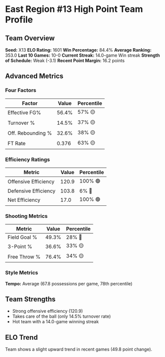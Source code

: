 # East Region #13 High Point Team Profile
## Team Overview
**Seed:** X13
**ELO Rating:** 1601
**Win Percentage:** 84.4%
**Average Ranking:** 353.0
**Last 10 Games:** 10-0
**Current Streak:** 14.0-game Win streak
**Strength of Schedule:** Weak (-3.1)
**Recent Point Margin:** 16.2 points

## Advanced Metrics
### Four Factors
| Factor | Value | Percentile |
|--------|-------|------------|
| Effective FG% | 56.4% | 57% 🟡 |
| Turnover % | 14.5% | 37% 🟡 |
| Off. Rebounding % | 32.6% | 38% 🟡 |
| FT Rate | 0.376 | 63% 🟡 |

### Efficiency Ratings
| Metric | Value | Percentile |
|--------|-------|------------|
| Offensive Efficiency | 120.9 | 100% 🟢 |
| Defensive Efficiency | 103.8 | 6% 🔴 |
| Net Efficiency | 17.0 | 100% 🟢 |

### Shooting Metrics
| Metric | Value | Percentile |
|--------|-------|------------|
| Field Goal % | 49.3% | 28% 🔴 |
| 3-Point % | 36.6% | 33% 🟡 |
| Free Throw % | 76.4% | 34% 🟡 |

### Style Metrics
**Tempo:** Average (67.8 possessions per game, 78th percentile)

## Team Strengths
* Strong offensive efficiency (120.9)
* Takes care of the ball (only 14.5% turnover rate)
* Hot team with a 14.0-game winning streak

## ELO Trend
Team shows a slight upward trend in recent games (49.8 point change).

